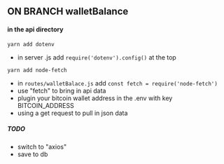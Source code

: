 ## ON BRANCH walletBalance

#### in the api directory
```
yarn add dotenv
```
- in server .js add ```require('dotenv').config()``` at the top

```
yarn add node-fetch
```
- in ```routes/walletBalace.js``` add ```const fetch = require('node-fetch')```
- use "fetch" to bring in api data
- plugin your bitcoin wallet address in the .env with key BITCOIN_ADDRESS
- using a get request to pull in json data

##### TODO
- switch to "axios"
- save to db


